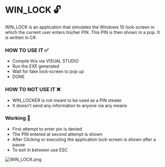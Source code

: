 # WIN_LOCK :unlock:
WIN_LOCK is an application that simulates the Windows 10 lock-screen in which the current user enters his/her PIN. This PIN is then shown in a pop. It is written in C#.

### HOW TO USE IT :white_check_mark:
- Compile this via VISUAL STUDIO
- Run the EXE generated
- Wait for fake lock-screen to pop up
- DONE
  
### HOW TO NOT USE IT :x:
- WIN_LOCKER is not meant to be used as a PIN stealer
- It doesn't send any information to anyone via any means

### Working :wrench:
- First attempt to enter pin is denied
- The PIN entered at second attempt is shown
- After Clicking or executing the application lock-screen is shown after a pause
- To exit in between use ESC

![WIN_LOCK.png](https://raw.githubusercontent.com/Yash227/WIN_LOCK/master/WIN_LOCK.png)
